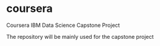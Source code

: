 # coursera
Coursera IBM Data Science Capstone Project

The repository will be mainly used for the capstone project
